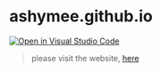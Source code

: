 # ashymee.github.io

[![Open in Visual Studio Code](https://open.vscode.dev/badges/open-in-vscode.svg)](https://open.vscode.dev/ashymee.github.io)

> please visit the website, [here](https://ashymee.github.io)
